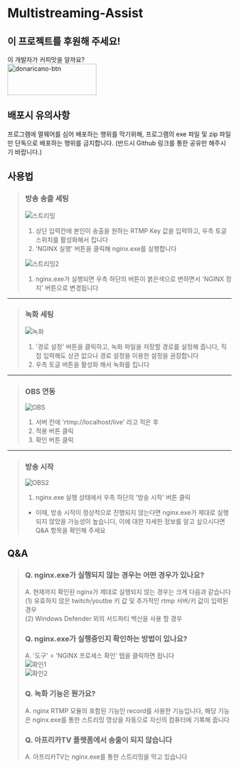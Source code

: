 # Multistreaming-Assist

## 이 프로젝트를 후원해 주세요!

이 개발자가 커피맛을 알까요?  
<a href="https://donaricano.com/mypage/1527417837_Fi5MCg" target="_blank"><img src="https://d1u4yishnma8v5.cloudfront.net/donarincano_gift.png" alt="donaricano-btn" style="height: 70px !important;width: 200px !important;" /></a>


## 배포시 유의사항

프로그램에 멀웨어를 심어 배포하는 행위를 막기위해, 프로그램의 exe 파일 및 zip 파일만 단독으로 배포하는 행위를 금지합니다. (반드시 Github 링크를 통한 공유만 해주시기 바랍니다.)



## 사용법

> ### 방송 송츨 세팅  
> ![스트리밍](https://user-images.githubusercontent.com/38521736/113496929-975c1180-9539-11eb-808b-a41b9ae3708d.png)  
> 1. 상단 입력칸에 본인이 송출을 원하는 RTMP Key 값을 입력하고, 우측 토글 스위치를 활성화해서 킵니다  
> 2. 'NGINX 실행' 버튼을 클릭해 nginx.exe를 실행합니다
> 
> ![스트리밍2](https://user-images.githubusercontent.com/38521736/113496931-9dea8900-9539-11eb-8e7a-1335a4a71cb0.png)  
> 1. nginx.exe가 실행되면 우측 하단의 버튼이 붉은색으로 변하면서 'NGINX 정지' 버튼으로 변경됩니다  
   
***

> ### 녹화 세팅
> ![녹화](https://user-images.githubusercontent.com/38521736/113497937-494c0b80-9543-11eb-9387-93cb0a2a7518.png)
> 1. '경로 설정' 버튼을 클릭하고, 녹화 파일을 저장할 경로를 설정해 줍니다, 직접 입력해도 상관 없으나 경로 설정을 이용한 설정을 권장합니다
> 2. 우측 토글 버튼을 활성화 해서 녹화를 킵니다

***
   
> ### OBS 연동
> ![OBS](https://user-images.githubusercontent.com/38521736/76396069-e2016d80-63bb-11ea-91c0-1fede7df5b0c.png)
> 1. 서버 칸에 'rtmp://localhost/live' 라고 적은 후
> 2. 적용 버튼 클릭
> 3. 확인 버튼 클릭
   
***
   
> ### 방송 시작
> ![OBS2](https://user-images.githubusercontent.com/38521736/76395806-6f908d80-63bb-11ea-9e29-4ab51dc02191.png)
> 1. nginx.exe 실행 상태에서 우측 하단의 '방송 시작' 버튼 클릭 
> * 이때, 방송 시작이 정상적으로 진행되지 않는다면 nginx.exe가 제대로 실행되지 않았을 가능성이 높습니다, 이에 대한 자세한 정보를 알고 싶으시다면 Q&A 항목을 확인해 주세요
   
## Q&A

> ### Q. nginx.exe가 실행되지 않는 경우는 어떤 경우가 있나요?  
> A. 현재까지 확인된 nginx가 제대로 실행되지 않는 경우는 크게 다음과 같습니다  
> (1) 유효하지 않은 twitch/youtbe 키 값 및 추가적인 rtmp 서버/키 값이 입력된 경우  
> (2) Windows Defender 외의 서드파티 백신을 사용 할 경우
> 
> ### Q. nginx.exe가 실행중인지 확인하는 방법이 있나요?  
> A. '도구' > 'NGINX 프로세스 확인' 탭을 클릭하면 됩니다  
> ![확인1](https://user-images.githubusercontent.com/38521736/113497803-3b49bb00-9542-11eb-894a-15d47f5536e3.png)  
> ![확인2](https://user-images.githubusercontent.com/38521736/113497806-3f75d880-9542-11eb-856b-bd39714937fb.png)
> 
> ### Q. 녹화 기능은 뭔가요?
> A. nginx RTMP 모듈의 포함된 기능인 record를 사용한 기능입니다, 해당 기능은 nginx.exe를 통한 스트리밍 영상을 자동으로 자신의 컴퓨터에 기록해 줍니다
> 
> ### Q. 아프리카TV 플랫폼에서 송출이 되지 않습니다
> A. 아프리카TV는 nginx.exe를 통한 스트리밍을 막고 있습니다

